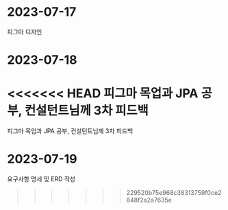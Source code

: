 # 2023-07-17
피그마 디자인

# 2023-07-18
<<<<<<< HEAD
피그마 목업과 JPA 공부, 컨설턴트님께 3차 피드백
=======
피그마 목업과 JPA 공부, 컨설턴트님께 3차 피드백

# 2023-07-19
요구사항 명세 및 ERD 작성
>>>>>>> 229520b75e968c38313759f0ce2848f2a2a7635e
